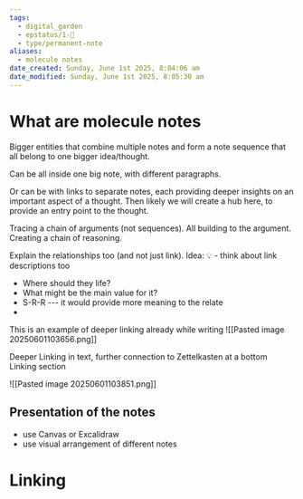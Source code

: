 ```yaml
---
tags:
  - digital_garden
  - epstatus/1-🌱
  - type/permanent-note
aliases:
  - molecule notes
date_created: Sunday, June 1st 2025, 8:04:06 am
date_modified: Sunday, June 1st 2025, 8:05:30 am
---
```

# What are molecule notes

Bigger entities that combine multiple notes and form a note sequence that all belong to one bigger idea/thought.

Can be all inside one big note, with different paragraphs. 

Or can be with links to separate notes, each providing deeper insights on an important aspect of a thought. Then likely we will create a hub here, to provide an entry point to the thought. 

Tracing a chain of arguments (not sequences).
All building to the argument. Creating a chain of reasoning. 

Explain the relationships too (and not just link).
Idea: 💡 - think about link descriptions too 
- Where should they life?
- What might be the main value for it?
- S-R-R --- it would provide more meaning to the relate
- 

This is an example of deeper linking already while writing
![[Pasted image 20250601103656.png]]

Deeper Linking in text, further connection to Zettelkasten at a bottom Linking section

![[Pasted image 20250601103851.png]]

## Presentation of the notes
+ use Canvas or Excalidraw
+ use visual arrangement of different notes


# Linking

